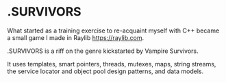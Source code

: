 # .SURVIVORS

What started as a training exercise to re-acquaint myself with C++ became a small game I made in Raylib https://raylib.com.

.SURVIVORS is a riff on the genre kickstarted by Vampire Survivors.

It uses templates, smart pointers, threads, mutexes, maps, string streams, the service locator and object pool design patterns, and data models.
